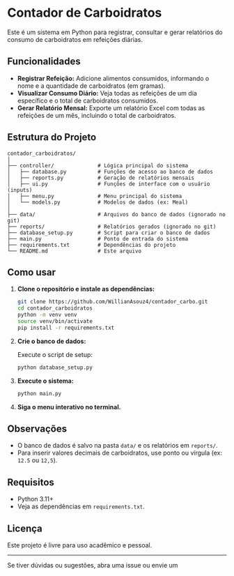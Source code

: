 # Contador de Carboidratos

Este é um sistema em Python para registrar, consultar e gerar relatórios do consumo de carboidratos em refeições diárias.

## Funcionalidades

- **Registrar Refeição:** Adicione alimentos consumidos, informando o nome e a quantidade de carboidratos (em gramas).
- **Visualizar Consumo Diário:** Veja todas as refeições de um dia específico e o total de carboidratos consumidos.
- **Gerar Relatório Mensal:** Exporte um relatório Excel com todas as refeições de um mês, incluindo o total de carboidratos.

## Estrutura do Projeto

```
contador_carboidratos/
│
├── controller/              # Lógica principal do sistema
│   ├── database.py          # Funções de acesso ao banco de dados
│   ├── reports.py           # Geração de relatórios mensais
│   ├── ui.py                # Funções de interface com o usuário (inputs)
│   ├── menu.py              # Menu principal do sistema
│   └── models.py            # Modelos de dados (ex: Meal)
│
├── data/                    # Arquivos do banco de dados (ignorado no git)
├── reports/                 # Relatórios gerados (ignorado no git)
├── database_setup.py        # Script para criar o banco de dados
├── main.py                  # Ponto de entrada do sistema
├── requirements.txt         # Dependências do projeto
└── README.md                # Este arquivo
```

## Como usar

1. **Clone o repositório e instale as dependências:**

   ```sh
   git clone https://github.com/WillianAsouz4/contador_carbo.git
   cd contador_carboidratos
   python -m venv venv
   source venv/bin/activate
   pip install -r requirements.txt
   ```

2. **Crie o banco de dados:**

   Execute o script de setup:
   ```sh
   python database_setup.py
   ```

3. **Execute o sistema:**

   ```sh
   python main.py
   ```

4. **Siga o menu interativo no terminal.**

## Observações

- O banco de dados é salvo na pasta `data/` e os relatórios em `reports/`.
- Para inserir valores decimais de carboidratos, use ponto ou vírgula (ex: `12.5` ou `12,5`).

## Requisitos

- Python 3.11+
- Veja as dependências em `requirements.txt`.

## Licença

Este projeto é livre para uso acadêmico e pessoal.

---

Se tiver dúvidas ou sugestões, abra uma issue ou envie um
